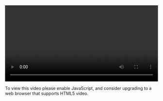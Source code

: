 <video controls="" style="width: 100%; display: block;"><source src="http://o86bpj665.bkt.clouddn.com/nodejs-lego/4-1-npm-intro.mp4" type="video/mp4"><p>To view this video please enable JavaScript, and consider upgrading to a web browser that supports HTML5 video.</p></video>
